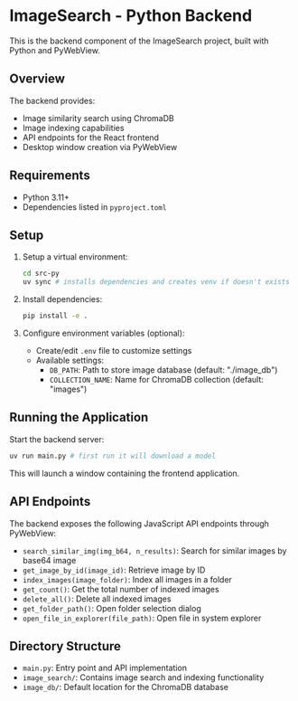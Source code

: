 # ImageSearch - Python Backend

This is the backend component of the ImageSearch project, built with Python and PyWebView.

## Overview

The backend provides:
- Image similarity search using ChromaDB
- Image indexing capabilities
- API endpoints for the React frontend
- Desktop window creation via PyWebView

## Requirements

- Python 3.11+
- Dependencies listed in `pyproject.toml`

## Setup

1. Setup a virtual environment:
   ```bash
   cd src-py
   uv sync # installs dependencies and creates venv if doesn't exists
   ```

3. Install dependencies:
   ```bash
   pip install -e .
   ```

4. Configure environment variables (optional):
   - Create/edit `.env` file to customize settings
   - Available settings:
     - `DB_PATH`: Path to store image database (default: "./image_db")
     - `COLLECTION_NAME`: Name for ChromaDB collection (default: "images")

## Running the Application

Start the backend server:
```bash
uv run main.py # first run it will download a model
```

This will launch a window containing the frontend application.

## API Endpoints

The backend exposes the following JavaScript API endpoints through PyWebView:

- `search_similar_img(img_b64, n_results)`: Search for similar images by base64 image
- `get_image_by_id(image_id)`: Retrieve image by ID
- `index_images(image_folder)`: Index all images in a folder
- `get_count()`: Get the total number of indexed images
- `delete_all()`: Delete all indexed images
- `get_folder_path()`: Open folder selection dialog
- `open_file_in_explorer(file_path)`: Open file in system explorer

## Directory Structure

- `main.py`: Entry point and API implementation
- `image_search/`: Contains image search and indexing functionality
- `image_db/`: Default location for the ChromaDB database
